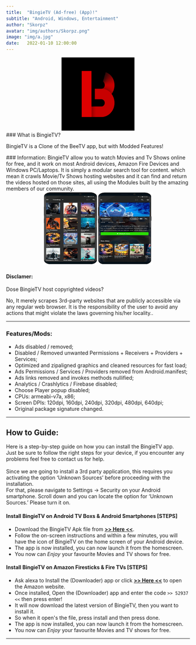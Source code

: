 ```yaml
---
title:  "BingieTV (Ad-free) (App)!"
subtitle: "Android, Windows, Entertainment"
author: "Skorpz"
avatar: "img/authors/Skorpz.png"
image: "img/a.jpg"
date:   2022-01-10 12:00:00
---
```


<div style="text-align: center"><img src="img/post/bingie/splash.png" width="200" height="200" /></div>
### What is BingieTV?
<p>BingieTV is a Clone of the BeeTV app, but with Modded Features!</p>
### Information:
 BingieTV allow you to watch Movies and Tv Shows online for free, and it work on most Android devices, Amazon Fire Devices and Windows PC/Laptops. It is simply a modular search tool for content. which mean it crawls Movie/Tv Shows hosting websites and it can find and return the videos hosted on those sites, all using the Modules built by the amazing members of our community.
<div style="text-align: center"><img src="img/post/bingie/Layout-1.png" width="300" height="200" /></div>

#### Disclamer:
Dose BingieTV host copyrighted videos? 

No, It merely scrapes 3rd-party websites that are publicly accessible via any regular web browser. 
It is the responsibility of the user to avoid any actions that might violate the laws governing his/her locality..

---

### Features/Mods:
- Ads disabled / removed;
- Disabled / Removed unwanted Permissions + Receivers + Providers + Services;
- Optimized and zipaligned graphics and cleaned resources for fast load;
- Ads Permissions / Services / Providers removed from Android.manifest;
- Ads links removed and invokes methods nullified;
- Analytics / Crashlytics / Firebase disabled;
- Choose Player popup disabled;
- CPUs: armeabi-v7a, x86;
- Screen DPIs: 120dpi, 160dpi, 240dpi, 320dpi, 480dpi, 640dpi;
- Original package signature changed.

---

## How to Guide:
<p>Here is a step-by-step guide on how you can install the BingieTV app.
<br>
Just be sure to follow the right steps for your device, if you encounter any problems feel free to contact us for help.
<br>
<br>
Since we are going to install a 3rd party application, this requires you activating the option ‘Unknown Sources’ before proceeding with the installation.
<br>
For that, please navigate to Settings -> Security on your Android smartphone. Scroll down and you can locate the option for ‘Unknown Sources.’ Please turn it on.
</p>

#### Install BingieTV on Android TV Boxs & Android Smartphones [STEPS]

- Download the BingieTV Apk file from [**>> Here <<**](https://github.com/TeamSkorpz/drumset/releases/download/2.1.2/BingieTV.apk).
- Follow the on-screen instructions and within a few minutes, you will have the icon of BingieTV on the home screen of your Android device.
- The app is now installed, you can now launch it from the homescreen.
- You now can *Enjoy* your favourite Movies and TV shows for free.

#### Install BingieTV on Amazon Firesticks & Fire TVs [STEPS]

- Ask alexa to Install the (Downloader) app or click [**>> Here <<**](https://amzn.to/3oIIJhM) to open the Amazon website.
- Once installed, Open the (Downloader) app and enter the code `>> 52937 <<` then press enter!
- It will now download the latest version of BingieTV, then you want to install it.
- So when it open's the file, press install and then press done.
- The app is now installed, you can now launch it from the homescreen.
- You now can *Enjoy* your favourite Movies and TV shows for free.

---
